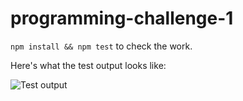programming-challenge-1
=======================

`npm install && npm test` to check the work.

Here's what the test output looks like:

![Test output](https://beaugunderson.com/uploads/PuTTY_Connection_Manager_(2013-04-17_21.32.50).png)
